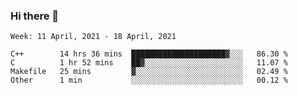 ### Hi there 👋
<!--START_SECTION:waka-->
```text
Week: 11 April, 2021 - 18 April, 2021

C++        14 hrs 36 mins  █████████████████████▓░░░   86.30 % 
C          1 hr 52 mins    ██▓░░░░░░░░░░░░░░░░░░░░░░   11.07 % 
Makefile   25 mins         ▓░░░░░░░░░░░░░░░░░░░░░░░░   02.49 % 
Other      1 min           ░░░░░░░░░░░░░░░░░░░░░░░░░   00.12 % 
```
<!--END_SECTION:waka-->

<p align="center"> </p>


<!--
**thallard/thallard** is a ✨ _special_ ✨ repository because its `README.md` (this file) appears on your GitHub profile.

Here are some ideas to get you started:

- 🔭 I’m currently working on ...
- 🌱 I’m currently learning ...
- 👯 I’m looking to collaborate on ...
- 🤔 I’m looking for help with ...
- 💬 Ask me about ...
- 📫 How to reach me: ...
- 😄 Pronouns: ...
- ⚡ Fun fact: ...
-->
